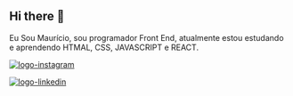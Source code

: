## Hi there 👋

<!--
**Mauricio3553/Mauricio3553** is a ✨ _special_ ✨ repository because its `README.md` (this file) appears on your GitHub profile.

Here are some ideas to get you started:

- 🔭 I’m currently working on ...
- 🌱 I’m currently learning ...
- 👯 I’m looking to collaborate on ...
- 🤔 I’m looking for help with ...
- 💬 Ask me about ...
- 📫 How to reach me: ...
- 😄 Pronouns: ...
- ⚡ Fun fact: ...
-->
Eu Sou Maurício, sou programador Front End, atualmente estou estudando e aprendendo HTMAL, CSS, JAVASCRIPT e REACT.

<a href="https://www.instagram.com/mauricioleite3553/" target="_blank"  >  <img src="https://img.shields.io/badge/-Instagram-%23E4405F?style=for-the-badge&logo=instagram&logoColor=white)](https://www.instagram.com/SEUUSERNAME/" alt="logo-instagram"> </a>
<br>

<a href="https://www.linkedin.com/in/mauricio-leite-3b8382356/" target="_blank" >  <img src="https://img.shields.io/badge/LinkedIn-0077B5?style=for-the-badge&logo=linkedin&logoColor=white" alt="logo-linkedin">  </a>
